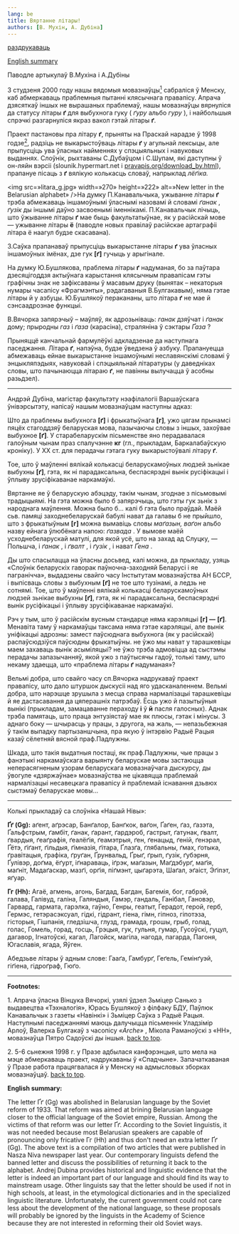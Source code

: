```yaml
---
lang: be
title: Вяртанне літары!
authors: [В. Мухін, А. Дубіна]
---
```


<a href=»#»>раздрукаваць

</a><a href=»#english»>English summary</a>



Паводле артыкулаў В.Мухіна і А.Дубіны

<span id=»footnote1»></span>3 студзеня 2000 году нашы вядомыя мовазнаўцы<a href=»#foot1»><sup>1</sup></a> сабраліся ў Менску, каб абмеркаваць праблемныя пытанні клясычнага правапісу. Апрача дзясяткаў іншых не вырашаных праблемаў, нашы мовазнаўцы вярнуліся да статусу літары <strong>ґ</strong> для выбухнога гуку ( *ґуру*  альбо  *гуру* ), і найбольшыя спрэчкі разгарнуліся якраз вакол гэтай літары <strong>ґ</strong>.

<span id=»footnote2»></span>Праект пастановы пра літару <strong>ґ</strong>, прыняты на Праскай нарадзе ў 1998 годзе<a href=»#foot2»><sup>2</sup></a>, радзіць не выкарыстоўваць літары <strong>ґ</strong> у агульнай лексыцы, але прыпусціць ува ўласных найменнях у спэцыяльных і навуковых выданнях. Слоўнік, рыхтаваны С.Дубаўцом і С.Шупам, які даступны ў он-ляйн вэрсіі (slounik.hypermart.net і <a href=»download_by.html»>pravapis.org/download_by.html</a>), прапануе пісаць з <strong>ґ</strong> вялікую колькасць словаў, напрыклад  *лёґіка.* 

<img src=»litara_g.jpg» width=»270» height=»222» alt=»New letter in the Belarusian alphabet» />На думку П.Канавальчыка, ужыванне літары <strong>ґ</strong> трэба абмежаваць іншамоўнымі ўласнымі назовамі й словамі  *ґанак* ,  *ґузік*  ды іншымі даўно засвоенымі іменнікамі. П.Канавальчык лічыць, што ўжыванне літары <strong>ґ</strong> мае быць факультатыўнае, як у расійскай мове — ужыванне літары <strong>ё</strong> (паводле новых правілаў расійскае артаграфіі літара ё наагул будзе скасавана).

З.Саўка прапанаваў прыпусціць выкарыстанне літары <strong>ґ</strong> ува ўласных іншамоўных імёнах, дзе гук <strong>[ґ]</strong> гучыць у арыгінале.

На думку Ю.Бушлякова, праблема літары <strong>ґ</strong> надуманая, бо за паўтара дзесяцігоддзя актыўнага карыстання клясычным правапісам гэты графічны знак не зафіксаваны ў масавым друку (вынятак – некаторыя нумары часапісу «Фрагмэнты», рэдагаваныя В.Булгакавым), няма гэтае літары й у азбуцы. Ю.Бушлякоў перакананы, што літара <strong>ґ</strong> не  мае й сэнсаадрознае функцыі.

В.Вячорка запярэчыў – маўляў, як адрозьніваць:  *ганак*  дзяўчат і  *ґанак*  дому; прыродны  *газ*  і  *ґаза*  (карасіна), страляніна ў сэктары  *Ґаза* ?

Прыняццё канчальнай фармулёўкі адкладзенае да наступнага паседжання. Літара <strong>ґ</strong>, напэўна, будзе ўведзена ў азбуку. Прапануецца абмежаваць ейнае выкарыстанне іншамоўнымі неславянскімі словамі ў энцыкляпэдыях, навуковай і спэцыяльнай літаратуры (у даведніках словы, што пачынаюцца літараю <strong>ґ</strong>, не павінны вылучацца ў асобны разьдзел).

<hr />

Андрэй Дубіна, магістар факультэту нэафілалогіі Варшаўскага ўнівэрсытэту, напісаў нашым мовазнаўцам наступны адказ:

Што да праблемы выбухнога <strong>[ґ]</strong> і фрыкатыўнага <strong>[г]</strong>, ужо цягам прынамсі пяцёх стагоддзяў беларуская мова, пазычаючы словы з іншых, захоўвае выбухное <strong>[ґ]</strong>. У старабеларускім пісьменстве яно перадавалася галоўным чынам праз спалучэнне <strong>кг</strong> (гл., прыкладам, Баркалабаўскую кроніку). У ХХ ст. для перадачы гэтага гуку выкарыстоўвалі літару <strong>ґ</strong>.

Тое, што ў маўленні вялікай колькасці беларускамоўных людзей зьнікае выбухны <strong>[ґ]</strong>, гэта, як ні парадаксальна, беспасярэдні вынік русіфікацыі і ўплыву зрусіфікаванае наркамаўкі.

Вяртанне яе ў беларускую абэцэду, такім чынам, згоднае з пісьмовымі традыцыямі. На гэта можна было б запярэчыць, што гэты гук зьнік з народнага маўлення. Можна было б... калі б гэта было праўдай. Маёй сьв. памяці заходнебеларускай бабулі нават да галавы б не прыйшло, што з фрыкатыўным <strong>[г]</strong> можна вымавіць словы  *маґазын, ваґон*  альбо назву ейнага ўлюбёнага напою:  *ґазвада* . У вымове маёй усходнебеларускай матулі, для якой усё, што на захад ад Слуцку, — Польшча, і  *ґанак* , і  *ґвалт* , і  *ґузік* , і нават  *Ґена* .

Ды што спасылацца на ўласны досьвед, калі можна, да прыкладу, узяць «Слоўнік беларускіх гаворак паўночна-заходняй Беларусі і яе пагранічча», выдадзены свайго часу Інстытутам мовазнаўства АН БССР, і выпісваць словы з выбухным <strong>[ґ]</strong> не  тое што тузінамі, а ледзь не  сотнямі. Тое, што ў маўленні вялікай колькасці беларускамоўных людзей зьнікае выбухны <strong>[ґ]</strong>, гэта, як ні парадаксальна, беспасярэдні вынік русіфікацыі і ўплыву зрусіфікаванае наркамаўкі.

Рэч у тым, што ў расійскім вусным стандарце няма карэляцыі <strong>[г] —</strong> <strong>[ґ]</strong>. Менавіта таму ў наркамаўцы таксама няма гэтае карэляцыі, але вынік уніфікацыі адрозны: замест паўсюднага выбухнога (як у расійскай) распаўсюдзіўся паўсюдны фрыкатыўны. не ўжо мы нават у тарашкевіцы маем захаваць вынік асыміляцыі? не ўжо трэба адмовіцца ад сыстэмы перадачы запазычанняў, якой ужо з паўтысячы гадоў, толькі таму, што некаму здаецца, што «праблема літары <strong>ґ</strong> надуманая»?

Вельмі добра, што свайго часу сп.Вячорка надрукаваў праект правапісу, што дало штуршок дыскусіі над яго удасканаленнем. Вельмі добра, што нарэшце зрушыла з месца справа нармалізацыі тарашкевіцы й яе дастасавання да цяперашніх патрэбаў. Ёсць ужо й пазытыўныя вынікі (прыкладам, замацаванне пераходу <strong>і</strong> ў <strong>й</strong> пасля галосных). Аднак трэба памятаць, што праца энтузіястаў мае як плюсы, гэтак і мінусы. З аднаго боку — шчырасць у працы, з другога, на жаль, — непазьбежная ў такім выпадку партызаншчына, пра якую ў інтэрвію Радыё Рацыя казаў сёлетняй вясной праф.Падлужны.

Шкада, што такія выдатныя постаці, як праф.Падлужны, чые працы з фанэтыкі наркамаўскага варыянту беларускае мовы застаюцца неперасягненым узорам беларускага мовазнаўчага дыскурсу, ды ўвогуле «дзяржаўнае» мовазнаўства не цікавяцца праблемай нармалізацыі несавецкага правапісу й праблемай існавання дзьвюх сыстэмаў беларускае мовы...

<hr />

Колькі прыкладаў са слоўніка «Нашай Нівы»:

<strong>Ґґ (Gg):</strong> аґент, аґрэсар, Банґалор, Банґкок, ваґон, Ґаґен, ґаз, ґазэта, Ґальфстрым, ґамбіт, ґанак, ґарант, ґардэроб, ґастрыт, ґатунак, ґвалт, ґвардыя, ґеаґрафія, ґеалёґія, ґеамэтрыя, ґен, ґенацыд, ґеній, ґенэрал, Ґётэ, ґіґант, ґільдыя, ґімназія, ґітара, Ґлазґа, ґлябальны, ґмах, ґотыка, ґравітацыя, ґрафіка, ґруґан, Ґрунвальд, Ґрыґ, ґрып, ґузік, ґубэрня, Ґулівэр, доґма, ёґурт, іґнараваць, іґрэк, маґазын, Маґдэбурґ, маґія, маґніт, Мадаґаскар, мазґі, орґія, піґмэнт, цыґарэта, Шаґал, эґаіст, Эґіпэт, яґуар.

<strong>Гг (Hh):</strong> Агаё, агмень, агонь, Багдад, Багдан, Багемія, бог, габрэй, галава, Галівуд, галіна, Галяндыя, Гамэр, гандаль, Ганібал, Гановэр, Гарвард, гармата, гарэлка, гаўно, Генры, геатыт, Герадот, герой, герб, Гермэс, гетэрасэксуал, гідкі, гідрант, гіена, гімн, гіпноз, гіпотэза, гісторыя, Гішпанія, гледзішча, глузд, грамада, грошы, грыб, голад, голас, Гомель, горад, госць, Грэцыя, гук, гульня, гумар, Гусоўскі, гуцул, дагавор, Ігнатоўскі, кагал, Лагойск, магіла, нагода, пагарда, Пагоня, Югаславія, ягада, Яўген.

Абедзьве літары ў адным слове: Гааґа, Гамбурґ, Геґель, Гемінґуэй, гіґіена, гідроґраф, Гюґо.

<hr />

<strong>Footnotes:</strong>

<span id=»foot1»></span>1. Апрача ўласна Вінцука Вячоркі, узялі ўдзел Зьміцер Санько з выдавецтва «Тэхналогія», Юрась Бушлякоў з філфаку БДУ, Паўлюк Канавальчык з газеты «Навінкі» і Зьміцер Саўка з Радыё Рацыя. Наступнымі паседжаннямі маюць далучыцца пісьменнік Уладзімір Арлоў, Валерка Булгакаў з часопісу  *«Arche»* , Мікола Раманоўскі з «НН», мовазнаўца Пятро Садоўскі ды іншыя. <span class=»small»><a href=»#footnote1»>back to top</a>.</span>

<span id=»foot2»></span>2. 5-6 сьнежня 1998 г. у Празе адбылася канфэрэнцыя, што мела на мэце абмеркаваць праект, надрукаваны ў «Спадчыне». Запачаткаваная ў Празе работа працягвалася й у Менску на адмысловых зборках мовазнаўцаў. <span class=»small»><a href=»#footnote2»>back to top</a>.</span>

<span id=»english»></span> <strong>English summary:</strong>

The letter Ґґ (Gg) was abolished in Belarusian language by the Soviet reform of 1933. That reform was aimed at brining Belarusian language closer to the official language of the Soviet empire, Russian. Among the victims of that reform was our letter Ґґ. According to the Soviet linguistis, it was not needed because most Belarusian speakers are capable of pronouncing only fricative Гг (Hh) and thus don't need an extra letter Ґґ (Gg). The above text is a compilation of two articles that were published in Nasza Niva newspaper last year. Our contemporary linguists defend the banned letter and discuss the possibilities of returning it back to the alphabet. Andrej Dubina provides historical and linguistic evidence that the letter is indeed an important part of our language and should find its way to mainstream usage. Other linguists say that the letter should be used if not in high schools, at least, in the etymological dictionaries and in the specialized linguistic literature. Unfortunately, the current government could not care less about the development of the national language, so these proposals will probably be ignored by the linguists in the Academy of Science because they are not interested in reforming their old Soviet ways.
